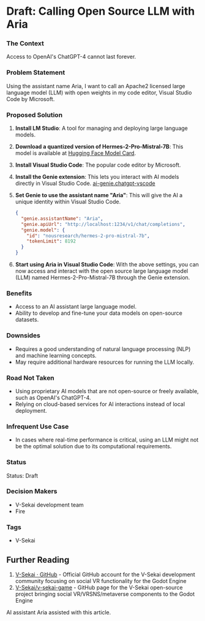 # Draft: Calling Open Source LLM with Aria

### The Context

Access to OpenAI's ChatGPT-4 cannot last forever.

### Problem Statement

Using the assistant name Aria, I want to call an Apache2 licensed large language model (LLM) with open weights in my code editor, Visual Studio Code by Microsoft.

### Proposed Solution

1. **Install LM Studio**: A tool for managing and deploying large language models.

2. **Download a quantized version of Hermes-2-Pro-Mistral-7B**: This model is available at [Hugging Face Model Card](https://huggingface.co/NousResearch/Hermes-2-Pro-Mistral-7B).

3. **Install Visual Studio Code**: The popular code editor by Microsoft.

4. **Install the Genie extension**: This lets you interact with AI models directly in Visual Studio Code. [ai-genie.chatgpt-vscode](https://marketplace.visualstudio.com/items?itemName=ai-genie.chatgpt-vscode)

5. **Set Genie to use the assistant name "Aria"**: This will give the AI a unique identity within Visual Studio Code.
   ```json
   {
     "genie.assistantName": "Aria",
     "genie.apiUrl": "http://localhost:1234/v1/chat/completions",
     "genie.model": {
       "id": "nousresearch/hermes-2-pro-mistral-7b",
       "tokenLimit": 8192
     }
   }
   ```
6. **Start using Aria in Visual Studio Code**: With the above settings, you can now access and interact with the open source large language model (LLM) named Hermes-2-Pro-Mistral-7B through the Genie extension.

### Benefits

- Access to an AI assistant large language model.
- Ability to develop and fine-tune your data models on open-source datasets.

### Downsides

- Requires a good understanding of natural language processing (NLP) and machine learning concepts.
- May require additional hardware resources for running the LLM locally.

### Road Not Taken

- Using proprietary AI models that are not open-source or freely available, such as OpenAI's ChatGPT-4.
- Relying on cloud-based services for AI interactions instead of local deployment.

### Infrequent Use Case

- In cases where real-time performance is critical, using an LLM might not be the optimal solution due to its computational requirements.

### Status

Status: Draft <!-- Draft | Proposed | Rejected | Accepted | Deprecated | Superseded by -->

### Decision Makers

- V-Sekai development team
- Fire

### Tags

- V-Sekai

## Further Reading

1. [V-Sekai · GitHub](https://github.com/v-sekai) - Official GitHub account for the V-Sekai development community focusing on social VR functionality for the Godot Engine
2. [V-Sekai/v-sekai-game](https://github.com/v-sekai/v-sekai-game) - GitHub page for the V-Sekai open-source project bringing social VR/VRSNS/metaverse components to the Godot Engine

AI assistant Aria assisted with this article.
